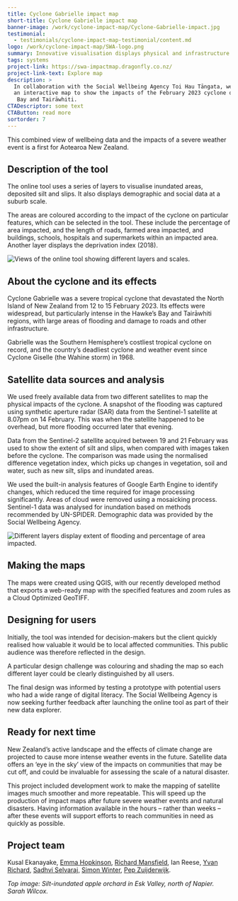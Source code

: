 ```yaml
---
title: Cyclone Gabrielle impact map
short-title: Cyclone Gabrielle impact map
banner-image: /work/cyclone-impact-map/Cyclone-Gabrielle-impact.jpg
testimonial:
  - testimonials/cyclone-impact-map-testimonial/content.md
logo: /work/cyclone-impact-map/SWA-logo.png
summary: Innovative visualisation displays physical and infrastructure impacts.
tags: systems
project-link: https://swa-impactmap.dragonfly.co.nz/
project-link-text: Explore map
description: >
  In collaboration with the Social Wellbeing Agency Toi Hau Tāngata, we created
  an interactive map to show the impacts of the February 2023 cyclone on Hawke’s
   Bay and Tairāwhiti.
CTADescriptor: some text
CTAButton: read more
sortorder: 7
---
```


This combined view of wellbeing data and the impacts of a severe weather event
is a first for Aotearoa New Zealand.

<!--more-->

## Description of the tool

The online tool uses a series of layers to visualise inundated areas, deposited silt and slips. It also displays demographic and social data at a suburb scale.

The areas are coloured according to the impact of the cyclone on particular features, which can be selected in the tool. These include the percentage of area impacted, and the length of roads, farmed area impacted, and buildings, schools, hospitals and supermarkets within an impacted area. Another layer displays the deprivation index (2018).

![Views of the online tool showing different layers and scales.](/work/cyclone-impact-map/Impact-map-view2.jpg)

## About the cyclone and its effects

Cyclone Gabrielle was a severe tropical cyclone that devastated the North Island of New Zealand from 12 to 15 February 2023. Its effects were widespread, but particularly intense in the Hawke’s Bay and Tairāwhiti regions, with large areas of flooding and damage to roads and other infrastructure.

Gabrielle was the Southern Hemisphere’s costliest tropical cyclone on record, and the country’s deadliest cyclone and weather event since Cyclone Giselle (the Wahine storm) in 1968.

## Satellite data sources and analysis

We used freely available data from two different satellites to map the physical impacts of the cyclone. A snapshot of the flooding was captured using synthetic aperture radar (SAR) data from the Sentinel-1 satellite at 8.07pm on 14 February. This was when the satellite happened to be overhead, but more flooding occurred later that evening.

Data from the Sentinel-2 satellite acquired between 19 and 21 February was used to show the extent of silt and slips, when compared with images taken before the cyclone. The comparison was made using the normalised difference vegetation index, which picks up changes in vegetation, soil and water, such as new silt, slips and inundated areas.

We used the built-in analysis features of Google Earth Engine to identify changes, which reduced the time required for image processing significantly. Areas of cloud were removed using a mosaicking process. Sentinel-1 data was analysed for inundation based on methods recommended by UN-SPIDER. Demographic data was provided by the Social Wellbeing Agency.

![Different layers display extent of flooding and percentage of area impacted.](/work/cyclone-impact-map/Gabrielle-impact-map.gif)

## Making the maps

The maps were created using QGIS, with our recently developed method that exports a web-ready map with the specified features and zoom rules as a Cloud Optimized GeoTIFF.

## Designing for users

Initially, the tool was intended for decision-makers but the client quickly realised how valuable it would be to local affected communities. This public audience was therefore reflected in the design.

A particular design challenge was colouring and shading the map so each different layer could be clearly distinguished by all users.

The final design was informed by testing a prototype with potential users who had a wide range of digital literacy. The Social Wellbeing Agency is now seeking further feedback after launching the online tool as part of their new data explorer.

## Ready for next time

New Zealand’s active landscape and the effects of climate change are projected to cause more intense weather events in the future. Satellite data offers an ‘eye in the sky’ view of the impacts on communities that may be cut off, and could be invaluable for assessing the scale of a natural disaster.

This project included development work to make the mapping of satellite images much smoother and more repeatable. This will speed up the production of impact maps after future severe weather events and natural disasters. Having information available in the hours – rather than weeks – after these events will support efforts to reach communities in need as quickly as possible.

## Project team

Kusal Ekanayake,
[Emma Hopkinson](/people/hopkinson-emma.html),
[Richard Mansfield](/people/mansfield-richard.html),
Ian Reese,
[Yvan Richard](/people/richard-yvan.html),
[Sadhvi Selvaraj](/people/selvaraj-sadhvi.html),
[Simon Winter](/people/winter-simon.html),
[Pep Zuijderwijk](/people/zuijderwijk-pep.html).

_Top image: Silt-inundated apple orchard in Esk Valley, north of Napier. Sarah Wilcox._
